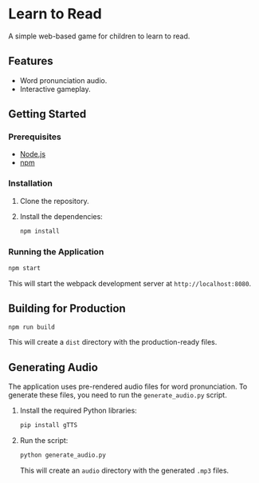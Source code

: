 # Learn to Read

A simple web-based game for children to learn to read.

## Features

*   Word pronunciation audio.
*   Interactive gameplay.

## Getting Started

### Prerequisites

*   [Node.js](https://nodejs.org/)
*   [npm](https://www.npmjs.com/)

### Installation

1.  Clone the repository.
2.  Install the dependencies:

    ```bash
    npm install
    ```

### Running the Application

```bash
npm start
```

This will start the webpack development server at `http://localhost:8080`.

## Building for Production

```bash
npm run build
```

This will create a `dist` directory with the production-ready files.

## Generating Audio

The application uses pre-rendered audio files for word pronunciation. To generate these files, you need to run the `generate_audio.py` script.

1.  Install the required Python libraries:

    ```bash
    pip install gTTS
    ```

2.  Run the script:

    ```bash
    python generate_audio.py
    ```

    This will create an `audio` directory with the generated `.mp3` files.
